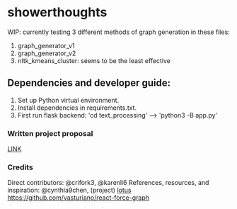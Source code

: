 
# showerthoughts
WIP: currently testing 3 different methods of graph generation in these files: 
1. graph_generator_v1
2. graph_generator_v2
3. nltk_kmeans_cluster: seems to be the least effective 


## Dependencies and developer guide: 
1. Set up Python virtual environment. 
2. Install dependencies in requirements.txt. 
3. First run flask backend: 'cd text_processing' --> 'python3 -B app.py'

### Written project proposal
[LINK](https://docs.google.com/document/d/1z_XaB_Nkq3_TmX9vxULkrqsZ2MO20u3tCEZ2iM6lBpg/edit?usp=sharing)

### Credits
Direct contributors: @crifork3, @karenli6
References, resources, and inspiration: @cynthia9chen, (project) [lotus](https://github.com/karenli6/lotus)
https://github.com/vasturiano/react-force-graph
